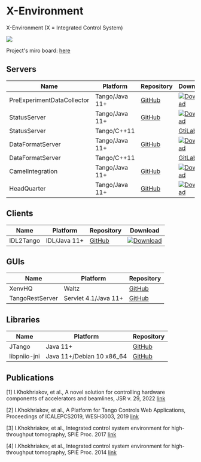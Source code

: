 # X-Environment

X-Environment (X = Integrated Control System)

![](xenv.png)

Project's miro board: [here](https://miro.com/app/board/o9J_lFSILj0=/?invite_link_id=981403796717)

## Servers

| Name | Platform | Repository | Download |
|----------|-------|-----|-----------|
| PreExperimentDataCollector   | Tango/Java 11+ | [GitHub](https://github.com/waltz-controls/pre-experiment-data-collector) | [![Download](https://img.shields.io/github/release/waltz-controls/pre-experiment-data-collector.svg?style=flat)](https://github.com/waltz-controls/pre-experiment-data-collector/releases/latest)|
| StatusServer   | Tango/Java 11+ | [GitHub](https://github.com/waltz-controls/status-server) | [![Download](https://img.shields.io/github/release/waltz-controls/status-server.svg?style=flat)](https://github.com/waltz-controls/status-server/releases/latest)|
| StatusServer | Tango/C++11 |  | [GtiLab](https://codebase.helmholtz.cloud/hereon-wpi/status-server3) |
| DataFormatServer   | Tango/Java 11+ | [GitHub](https://github.com/waltz-controls/data-format-server) | [![Download](https://img.shields.io/github/release/waltz-controls/data-format-server.svg?style=flat)](https://github.com/waltz-controls/data-format-server/releases/latest)|
| DataFormatServer | Tango/C++11 | | [GitLab](https://codebase.helmholtz.cloud/hereon-wpi/data-fomat3) |
| CamelIntegration   | Tango/Java 11+ | [GitHub](https://github.com/waltz-controls/camel-integration) | [![Download](https://img.shields.io/github/release/waltz-controls/camel-integration.svg?style=flat)](https://github.com/waltz-controls/camel-integration/releases/latest)|
| HeadQuarter   | Tango/Java 11+ | [GitHub](https://github.com/waltz-controls/xenv-hq) | [![Download](https://img.shields.io/github/release/waltz-controls/xenv-hq.svg?style=flat)](https://github.com/waltz-controls/xenv-hq/releases/latest)|


## Clients

| Name | Platform | Repository | Download |
|----------|-------|-----|-----------|
| IDL2Tango   | IDL/Java 11+ | [GitHub](https://github.com/waltz-controls/idl2tango) | [![Download](https://img.shields.io/github/release/waltz-controls/idl2tango.svg?style=flat)](https://github.com/waltz-controls/idl2tango/releases/latest)|

## GUIs

| Name | Platform | Repository |
|----------|-------|-----------|
| XenvHQ   | Waltz | [GitHub](https://github.com/waltz-controls/xenvhq-waltz-plugin) |
| TangoRestServer   | Servlet 4.1/Java 11+ | [GitHub](https://github.com/waltz-controls/rest-server) |

## Libraries

| Name | Platform | Repository |
|----------|-------|-----------|
| JTango   | Java 11+ | [GitHub](https://github.com/waltz-controls/jtango) |
| libpniio-jni   | Java 11+/Debian 10 x86_64 | [GitHub](https://github.com/waltz-controls/libpniio-jni) |


## Publications

[1] I.Khokhriakov, et al., A novel solution for controlling hardware components of accelerators and beamlines, JSR v. 29, 2022 [link](https://journals.iucr.org/s/issues/2022/03/00/yn5082)

[2] I.Khokhriakov, et al., A Platform for Tango Controls Web Applications, Proceedings of ICALEPCS2019, WESH3003, 2019 [link](https://accelconf.web.cern.ch/icalepcs2019/doi/JACoW-ICALEPCS2019-WESH3003.html)

[3] I.Khokhriakov, et al., Integrated control system environment for high-throughput tomography, SPIE Proc. 2017 [link](https://www.spiedigitallibrary.org/conference-proceedings-of-spie/10391/103911H/Integrated-control-system-environment-for-high-throughput-tomography/10.1117/12.2275863.short)

[4] I.Khokhriakov, et al., Integrated control system environment for high-throughput tomography, SPIE Proc. 2014 [link](http://spie.org/Publications/Proceedings/Paper/10.1117/12.2060975)


